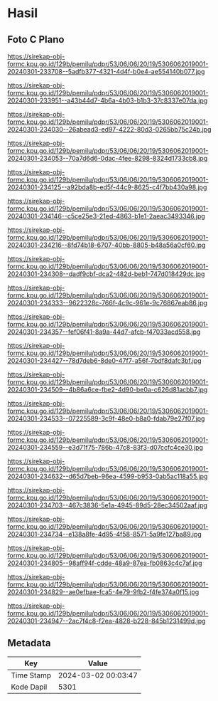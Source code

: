 # Hasil

## Foto C Plano

https://sirekap-obj-formc.kpu.go.id/129b/pemilu/pdpr/53/06/06/20/19/5306062019001-20240301-233708--5adfb377-4321-4d4f-b0e4-ae554140b077.jpg

https://sirekap-obj-formc.kpu.go.id/129b/pemilu/pdpr/53/06/06/20/19/5306062019001-20240301-233951--a43b44d7-4b6a-4b03-b1b3-37c8337e07da.jpg

https://sirekap-obj-formc.kpu.go.id/129b/pemilu/pdpr/53/06/06/20/19/5306062019001-20240301-234030--26abead3-ed97-4222-80d3-0265bb75c24b.jpg

https://sirekap-obj-formc.kpu.go.id/129b/pemilu/pdpr/53/06/06/20/19/5306062019001-20240301-234053--70a7d6d6-0dac-4fee-8298-8324d1733cb8.jpg

https://sirekap-obj-formc.kpu.go.id/129b/pemilu/pdpr/53/06/06/20/19/5306062019001-20240301-234125--a92bda8b-ed5f-44c9-8625-c4f7bb430a98.jpg

https://sirekap-obj-formc.kpu.go.id/129b/pemilu/pdpr/53/06/06/20/19/5306062019001-20240301-234146--c5ce25e3-21ed-4863-b1e1-2aeac3493346.jpg

https://sirekap-obj-formc.kpu.go.id/129b/pemilu/pdpr/53/06/06/20/19/5306062019001-20240301-234216--8fd74b18-6707-40bb-8805-b48a56a0cf60.jpg

https://sirekap-obj-formc.kpu.go.id/129b/pemilu/pdpr/53/06/06/20/19/5306062019001-20240301-234308--dadf9cbf-dca2-482d-beb1-747d018429dc.jpg

https://sirekap-obj-formc.kpu.go.id/129b/pemilu/pdpr/53/06/06/20/19/5306062019001-20240301-234333--9622328c-766f-4c9c-961e-9c76867eab86.jpg

https://sirekap-obj-formc.kpu.go.id/129b/pemilu/pdpr/53/06/06/20/19/5306062019001-20240301-234357--fef06f41-8a9a-44d7-afcb-f47033acd558.jpg

https://sirekap-obj-formc.kpu.go.id/129b/pemilu/pdpr/53/06/06/20/19/5306062019001-20240301-234427--78d7deb6-8de0-47f7-a56f-7bdf8dafc3bf.jpg

https://sirekap-obj-formc.kpu.go.id/129b/pemilu/pdpr/53/06/06/20/19/5306062019001-20240301-234509--4b86a6ce-fbe2-4d90-be0a-c626d81acbb7.jpg

https://sirekap-obj-formc.kpu.go.id/129b/pemilu/pdpr/53/06/06/20/19/5306062019001-20240301-234533--07225589-3c9f-48e0-b8a0-fdab79e27f07.jpg

https://sirekap-obj-formc.kpu.go.id/129b/pemilu/pdpr/53/06/06/20/19/5306062019001-20240301-234559--e3d71f75-786b-47c8-83f3-d07ccfc4ce30.jpg

https://sirekap-obj-formc.kpu.go.id/129b/pemilu/pdpr/53/06/06/20/19/5306062019001-20240301-234632--d65d7beb-96ea-4599-b953-0ab5ac118a55.jpg

https://sirekap-obj-formc.kpu.go.id/129b/pemilu/pdpr/53/06/06/20/19/5306062019001-20240301-234703--467c3836-5e1a-4945-89d5-28ec34502aaf.jpg

https://sirekap-obj-formc.kpu.go.id/129b/pemilu/pdpr/53/06/06/20/19/5306062019001-20240301-234734--e138a8fe-4d95-4f58-8571-5a9fe127ba89.jpg

https://sirekap-obj-formc.kpu.go.id/129b/pemilu/pdpr/53/06/06/20/19/5306062019001-20240301-234805--98aff94f-cdde-48a9-87ea-fb0863c4c7af.jpg

https://sirekap-obj-formc.kpu.go.id/129b/pemilu/pdpr/53/06/06/20/19/5306062019001-20240301-234829--ae0efbae-fca5-4e79-9fb2-f4fe374a0f15.jpg

https://sirekap-obj-formc.kpu.go.id/129b/pemilu/pdpr/53/06/06/20/19/5306062019001-20240301-234947--2ac7f4c8-f2ea-4828-b228-845b1231499d.jpg


## Metadata

| Key        | Value               |
| ---------- | ------------------- |
| Time Stamp | 2024-03-02 00:03:47 |
| Kode Dapil | 5301                |



